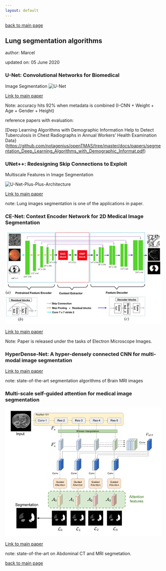 ```yaml
---
layout: default
---
```


[back to main page](./)

## Lung segmentation algorithms

author: Marcel

updated on: 05 June 2020

### U-Net: Convolutional Networks for Biomedical
Image Segmentation
![U-Net](https://www.researchgate.net/publication/330447445/figure/fig1/AS:716054686863360@1547732149112/Lung-segmentation-using-U-Net-before-training-the-convolutional-neural-network-a-the.png)

[Link to main paper](https://github.com/notagenius/openTMAS/tree/master/docs/papers/segmentation_Unet.pdf)

Note: accuracy hits 92% when metadata is combined (I-CNN + Weight + Age + Gender + Height)

reference papers with evaluation:

[Deep Learning Algorithms with Demographic Information Help to Detect Tuberculosis in Chest Radiographs in Annual Workers’ Health Examination Data}(https://github.com/notagenius/openTMAS/tree/master/docs/papers/segmentation_Deep_Learning_Algorithms_with_Demographic_Informat.pdf)

### UNet++: Redesigning Skip Connections to Exploit
Multiscale Features in Image Segmentation

![U-Net-Plus-Plus-Architecture](https://images1.programmersought.com/77/da/da3782164485682b7335725784c3ee55.png)

[Link to main paper](https://github.com/notagenius/openTMAS/tree/master/docs/papers/segmentation_UNetplusplus.pdf)

note: Lung images segmentation is one of the applications in paper.

### CE-Net: Context Encoder Network for 2D Medical Image Segmentation

![CENET-Architecture](./cenet.jpeg)

[Link to main paper](https://github.com/notagenius/openTMAS/tree/master/docs/papers/segmentation_CENet.pdf)

Note: Paper is released under the tasks of Electron Microscope Images.

### HyperDense-Net: A hyper-densely connected CNN for multi-modal image segmentation

[Link to main paper](https://github.com/notagenius/openTMAS/tree/master/docs/papers/segmentation_HyperDenseNet.pdf)

note: state-of-the-art segmentation algorithms of Brain MRI images

### Multi-scale self-guided attention for medical image segmentation

![ms_dual](./Ms_dual.png)

[Link to main paper](https://github.com/notagenius/openTMAS/tree/master/docs/papers/segmentation_MsDual.pdf)

note: state-of-the-art on Abdominal CT and MRI segmetation.

[back to main page](./)
